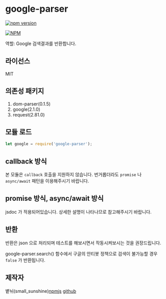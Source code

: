 # google-parser

[![npm version](https://badge.fury.io/js/google-parser.svg)](https://badge.fury.io/js/google-parser)

[![NPM](https://nodei.co/npm/google-parser.png?downloads=true&downloadRank=true&stars=true)](https://nodei.co/npm/google-parser/)

역할: Google 검색결과를 반환합니다.

## 라이선스
MIT

## 의존성 패키지
1. dom-parser(0.1.5)
2. google(2.1.0)
3. request(2.81.0)

## 모듈 로드

```javascript
let google = require('google-parser');
```

## callback 방식

본 모듈은 `callback` 호출을 지원하지 않습니다. 번거롭더라도 `promise` 나 `async/await` 패턴을 이용해주시기 바랍니다.

## promise 방식, async/await 방식

jsdoc 가 적용되어있습니다. 상세한 설명이 나타나므로 참고해주시기 바랍니다.

## 반환

반환은 json 으로 처리되며 테스트를 해보시면서 작동시켜보시는 것을 권장드립니다.

google-parser.search() 함수에서 구글의 안티봇 정책으로 검색이 불가능할 경우 `false` 가 반환됩니다.

## 제작자
볕뉘(small_sunshine)[npmjs](https://www.npmjs.com/~trusty_people) [github](https://github.com/small_sunshines)